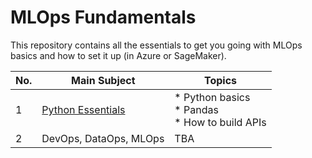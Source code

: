 # MLOps Fundamentals

This repository contains all the essentials to get you going with MLOps basics and how to set it up (in Azure or SageMaker).

| No.  | Main Subject                                                 | Topics                                                 |
| ---- | ------------------------------------------------------------ | ------------------------------------------------------ |
| 1    | [Python Essentials](https://github.com/matinkh/mlops-fundamentals/tree/main/01%20Python%20Essentials) | * Python basics<br />* Pandas<br />* How to build APIs |
| 2    | DevOps, DataOps, MLOps                                       | TBA                                                    |


